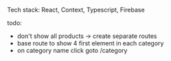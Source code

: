 Tech stack:
React, Context, Typescript, Firebase

todo:

- don't show all products -> create separate routes
- base route to show 4 first element in each category
- on category name click goto /category 